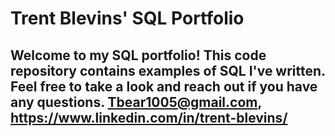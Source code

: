 # Trent Blevins' SQL Portfolio

## Welcome to my SQL portfolio! This code repository contains examples of SQL I've written. Feel free to take a look and reach out if you have any questions. Tbear1005@gmail.com, https://www.linkedin.com/in/trent-blevins/ 
